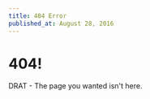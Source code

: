 ```yaml
---
title: 404 Error
published_at: August 28, 2016
---
```


# 404!

DRAT - The page you wanted isn't here.
